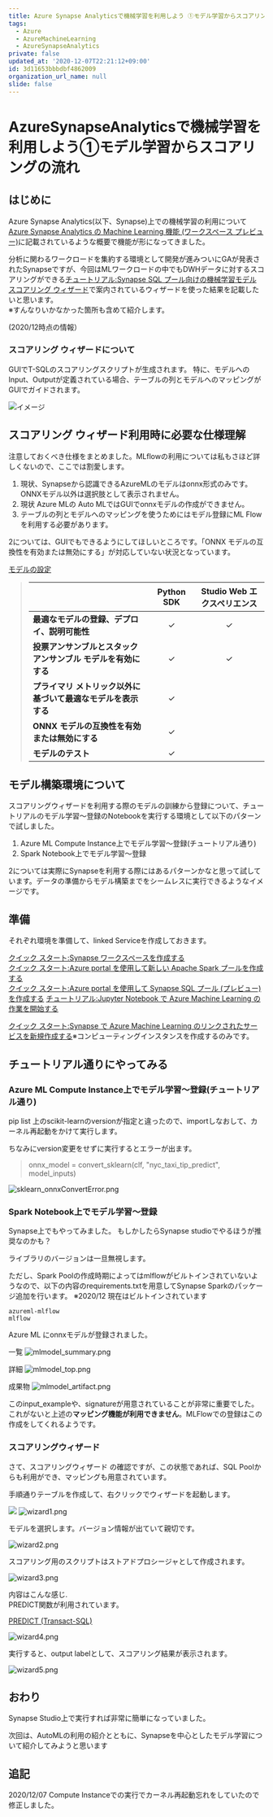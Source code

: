 ```yaml
---
title: Azure Synapse Analyticsで機械学習を利用しよう ①モデル学習からスコアリングの流れ
tags:
  - Azure
  - AzureMachineLearning
  - AzureSynapseAnalytics
private: false
updated_at: '2020-12-07T22:21:12+09:00'
id: 3d11653bbbdbf4862009
organization_url_name: null
slide: false
---
```

# AzureSynapseAnalyticsで機械学習を利用しよう①モデル学習からスコアリングの流れ

## はじめに

Azure Synapse Analytics(以下、Synapse)上での機械学習の利用について[Azure Synapse Analytics の Machine Learning 機能 (ワークスペース プレビュー)](https://docs.microsoft.com/ja-jp/azure/synapse-analytics/machine-learning/what-is-machine-learning)に記載されているような概要で機能が形になってきました。

分析に関わるワークロードを集約する環境として開発が進みついにGAが発表されたSynapseですが、今回はMLワークロードの中でもDWHデータに対するスコアリングができる[チュートリアル:Synapse SQL プール向けの機械学習モデル スコアリング ウィザード](https://docs.microsoft.com/ja-jp/azure/synapse-analytics/machine-learning/tutorial-sql-pool-model-scoring-wizard)で案内されているウィザードを使った結果を記載したいと思います。  
※すんなりいかなかった箇所も含めて紹介します。 

(2020/12時点の情報）


### スコアリング ウィザードについて

GUIでT-SQLのスコアリングスクリプトが生成されます。
特に、モデルへのInput、Outputが定義されている場合、テーブルの列とモデルへのマッピングがGUIでガイドされます。

![イメージ](https://docs.microsoft.com/ja-jp/azure/synapse-analytics/machine-learning/media/tutorial-sql-pool-model-scoring-wizard/tutorial-sql-scoring-wizard-00e.png)


## スコアリング ウィザード利用時に必要な仕様理解

注意しておくべき仕様をまとめました。MLflowの利用については私もさほど詳しくないので、ここでは割愛します。

1. 現状、Synapseから認識できるAzureMLのモデルはonnx形式のみです。ONNXモデル以外は選択肢として表示されません。
2. 現状 Azure MLの Auto MLではGUIでonnxモデルの作成ができません。
3. テーブルの列とモデルへのマッピングを使うためにはモデル登録にML Flowを利用する必要があります。

2については、GUIでもできるようにしてほしいところです。「ONNX モデルの互換性を有効または無効にする」が対応していない状況となっています。

[モデルの設定](https://docs.microsoft.com/ja-jp/azure/machine-learning/concept-automated-ml#model-settings)

>| |Python SDK|Studio Web エクスペリエンス|
>|----|:----:|:----:|
>|**最適なモデルの登録、デプロイ、説明可能性**| ✓|✓|
>|**投票アンサンブルとスタック アンサンブル モデルを有効にする**| ✓|✓|
>|**プライマリ メトリック以外に基づいて最適なモデルを表示する**|✓||
>|**ONNX モデルの互換性を有効または無効にする**|✓||
>|**モデルのテスト** | ✓| |

## モデル構築環境について

スコアリングウィザードを利用する際のモデルの訓練から登録について、チュートリアルのモデル学習～登録のNotebookを実行する環境として以下のパターンで試しました。

1. Azure ML Compute Instance上でモデル学習～登録(チュートリアル通り)
2. Spark Notebook上でモデル学習～登録

2については実際にSynapseを利用する際にはあるパターンかなと思って試しています。データの準備からモデル構築までをシームレスに実行できるようなイメージです。

## 準備

それぞれ環境を準備して、linked Serviceを作成しておきます。

[クイック スタート:Synapse ワークスペースを作成する](https://docs.microsoft.com/ja-jp/azure/synapse-analytics/quickstart-create-workspace)  
[クイック スタート:Azure portal を使用して新しい Apache Spark プールを作成する](https://docs.microsoft.com/ja-jp/azure/synapse-analytics/quickstart-create-apache-spark-pool-portal)  
[クイック スタート:Azure portal を使用して Synapse SQL プール (プレビュー) を作成する](https://docs.microsoft.com/ja-jp/azure/synapse-analytics/quickstart-create-sql-pool-portal)
[チュートリアル:Jupyter Notebook で Azure Machine Learning の作業を開始する](https://docs.microsoft.com/ja-jp/azure/machine-learning/tutorial-1st-experiment-sdk-setup)

[クイック スタート:Synapse で Azure Machine Learning のリンクされたサービスを新規作成する](https://docs.microsoft.com/ja-jp/azure/synapse-analytics/machine-learning/quickstart-integrate-azure-machine-learning)※コンピューティングインスタンスを作成するのみです。

## チュートリアル通りにやってみる

### Azure ML Compute Instance上でモデル学習～登録(チュートリアル通り)


pip list 上のscikit-learnのversionが指定と違ったので、importしなおして、カーネル再起動をかけて実行します。

ちなみにversion変更をせずに実行するとエラーが出ます。

> onnx_model = convert_sklearn(clf, "nyc_taxi_tip_predict", model_inputs)
> 

![sklearn_onnxConvertError.png](https://qiita-image-store.s3.ap-northeast-1.amazonaws.com/0/281819/f0dc97a1-2516-bc59-ff86-5b17485ef956.png)


### Spark Notebook上でモデル学習～登録

Synapse上でもやってみました。
もしかしたらSynapse studioでやるほうが推奨なのかも？

ライブラリのバージョンは一旦無視します。    

ただし、Spark Poolの作成時期によってはmlflowがビルトインされていないようなので、以下の内容のrequirements.txtを用意してSynapse Sparkのパッケージ追加を行います。
※2020/12 現在はビルトインされています

```:
azureml-mlflow
mlflow
```

Azure ML にonnxモデルが登録されました。

一覧
![mlmodel_summary.png](https://qiita-image-store.s3.ap-northeast-1.amazonaws.com/0/281819/cc74da6c-0746-a235-08d3-c16a460749f1.png)


詳細
![mlmodel_top.png](https://qiita-image-store.s3.ap-northeast-1.amazonaws.com/0/281819/1dd3ce04-c70c-8048-b497-5b3796d0c58e.png)


成果物
![mlmodel_artifact.png](https://qiita-image-store.s3.ap-northeast-1.amazonaws.com/0/281819/001e3951-ef22-1a5c-27f2-951845d4c71e.png)


このinput_exampleや、signatureが用意されていることが非常に重要でした。  
これがないと上述の**マッピング機能が利用できません**。MLFlowでの登録はこの作成をしてくれるようです。



### スコアリングウィザード

さて、スコアリングウィザード の確認ですが、この状態であれば、SQL Poolからも利用ができ、マッピングも用意されています。

手順通りテーブルを作成して、右クリックでウィザードを起動します。

![](.media/wizard1.png)
![wizard1.png](https://qiita-image-store.s3.ap-northeast-1.amazonaws.com/0/281819/ab0f42ec-c38e-f8e8-711b-3fb28b97a8bf.png)


モデルを選択します。バージョン情報が出ていて親切です。


![wizard2.png](https://qiita-image-store.s3.ap-northeast-1.amazonaws.com/0/281819/d72352ec-41bc-c6c4-abef-e553dfdf4fae.png)


スコアリング用のスクリプトはストアドプロシージャとして作成されます。

![wizard3.png](https://qiita-image-store.s3.ap-northeast-1.amazonaws.com/0/281819/902ba83b-2334-599d-2482-a80f2ffd03f7.png)


内容はこんな感じ.  
PREDICT関数が利用されています。

[PREDICT (Transact-SQL)](https://docs.microsoft.com/ja-jp/sql/t-sql/queries/predict-transact-sql?view=sql-server-ver15)

![wizard4.png](https://qiita-image-store.s3.ap-northeast-1.amazonaws.com/0/281819/81a93937-a67f-ca19-c4eb-f85c81a3cc70.png)


実行すると、output labelとして、スコアリング結果が表示されます。

![wizard5.png](https://qiita-image-store.s3.ap-northeast-1.amazonaws.com/0/281819/38911de9-dac3-8efc-3309-a52035257547.png)


## おわり

Synapse Studio上で実行すれば非常に簡単になっていました。

次回は、AutoMLの利用の紹介とともに、Synapseを中心としたモデル学習について紹介してみようと思います

## 追記
2020/12/07
Compute Instanceでの実行でカーネル再起動忘れをしていたので修正しました。
